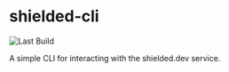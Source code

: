 # shielded-cli

![Last Build](https://img.shielded.dev/s/cli)

A simple CLI for interacting with the shielded.dev service.
